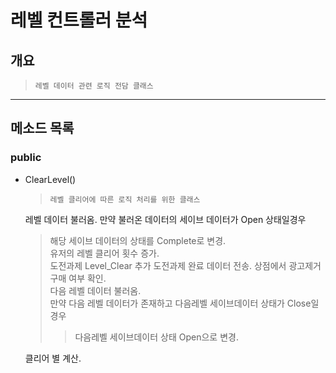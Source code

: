 # 레벨 컨트롤러 분석
## 개요
>     레벨 데이터 관련 로직 전담 클래스
*****

## 메소드 목록

### public
- ClearLevel()
    >     레벨 클리어에 따른 로직 처리를 위한 클래스
    레벨 데이터 불러옴.
    만약 불러온 데이터의 세이브 데이터가 Open 상태일경우

    >   해당 세이브 데이터의 상태를 Complete로 변경.  
    >   유저의 레벨 클리어 횟수 증가.  
    >   도전과제 Level_Clear 추가
    >   도전과제 완료 데이터 전송.
    >   상점에서 광고제거 구매 여부 확인.  
    >   다음 레벨 데이터 불러옴.  
    >   만약 다음 레벨 데이터가 존재하고 다음레벨 세이브데이터 상태가 Close일 경우
    >>  다음레벨 세이브데이터 상태 Open으로 변경.  
    
    클리어 별 계산.
    